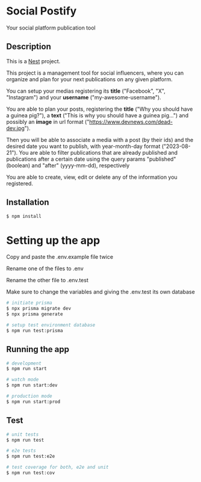 # Social Postify

Your social platform publication tool

## Description

This is a [Nest](https://github.com/nestjs/nest) project.

This project is a management tool for social influencers, where you can organize and plan for your next publications on any given platform.

You can setup your medias registering its **title** ("Facebook", "X", "Instagram") and your **username** ("my-awesome-username"). 

You are able to plan your posts, registering the **title** ("Why you should have a guinea pig?"), a **text** ("This is why you should have a guinea pig...") and possibly an **image** in url format ("https://www.devnews.com/dead-dev.jpg"). 

Then you will be able to associate a media with a post (by their ids) and the desired date you want to publish, with year-month-day format ("2023-08-21").
You are able to filter publications that are already published and publications after a certain date using the query params "published" (boolean) and "after" (yyyy-mm-dd), respectively

You are able to create, view, edit or delete any of the information you registered.

## Installation

```bash
$ npm install
```

# Setting up the app

Copy and paste the .env.example file twice

Rename one of the files to .env

Rename the other file to .env.test

Make sure to change the variables and giving the .env.test its own database

```bash
# initiate prisma
$ npx prisma migrate dev
$ npx prisma generate

# setup test environment database
$ npm run test:prisma
```

## Running the app

```bash
# development
$ npm run start

# watch mode
$ npm run start:dev

# production mode
$ npm run start:prod
```

## Test

```bash
# unit tests
$ npm run test

# e2e tests
$ npm run test:e2e

# test coverage for both, e2e and unit
$ npm run test:cov
```
